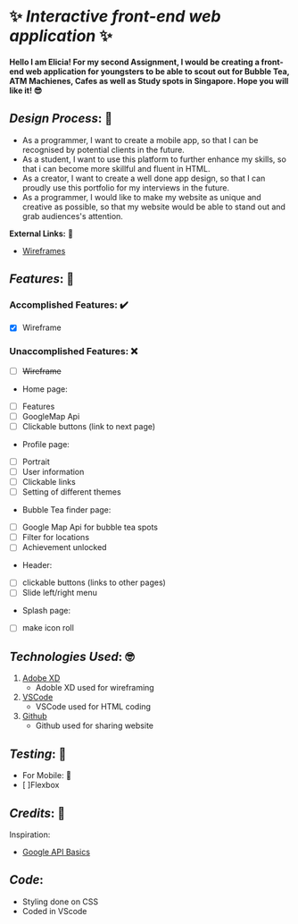 #  ✨ _**Interactive front-end web application**_ ✨

#### Hello I am Elicia! For my second Assignment, I would be creating a front-end web application for youngsters to be able to scout out for Bubble Tea, ATM Machienes, Cafes as well as Study spots in Singapore. Hope you will like it! 😎

## _**Design Process**_: 🎨

*  As a programmer, I want to create a mobile app, so that I can be recognised by potential clients in the future. 
*  As a student, I want to use this platform to further enhance my skills, so that i can become more skillful and fluent in HTML.
*  As a creator, I want to create a well done app design, so that I can proudly use this portfolio for my interviews in the future. 
*  As a programmer, I would like to make my website as unique and creative as possible, so that my website would be able to stand out and grab audiences's attention. 

**External Links:** 🔗
* [Wireframes](file:///C:/Users/elici/Desktop/Y1S2/ID/Assignment%202/Wireframes.pdf)
  
## _**Features**_: 🌟

### **Accomplished Features:** ✔️
* [x] Wireframe

  

### **Unaccomplished Features:** ❌
* [ ] ~~Wireframe~~
* Home page: 
* [ ] Features
* [ ] GoogleMap Api
* [ ] Clickable buttons (link to next page)
* Profile page: 
* [ ] Portrait 
* [ ] User information
* [ ] Clickable links
* [ ] Setting of different themes
* Bubble Tea finder page: 
* [ ] Google Map Api for bubble tea spots
* [ ] Filter for locations 
* [ ] Achievement unlocked 
* Header:
* [ ] clickable buttons (links to other pages)
* [ ] Slide left/right menu
* Splash page: 
* [ ] make icon roll
  
## _**Technologies Used**_: 🤓
1. [Adobe XD](https://www.adobe.com/sea/products/xd.html)
   * Adoble XD used for wireframing
2. [VSCode](https://code.visualstudio.com/)
   * VSCode used for HTML coding 
3. [Github](https://github.com/)
   * Github used for sharing website 
  
## _**Testing**_: 🤔

* For Mobile: 📱
* [ ]Flexbox
## _**Credits**_: 🤗
Inspiration:
* [Google API Basics](https://www.youtube.com/watch?v=Zxf1mnP5zcw)


## _**Code**_: 
* Styling done on CSS
* Coded in VScode